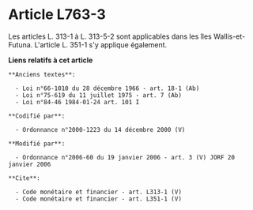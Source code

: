 # Article L763-3

Les articles L. 313-1 à L. 313-5-2 sont applicables dans les îles Wallis-et-Futuna. L'article L. 351-1 s'y applique
également.

**Liens relatifs à cet article**

	**Anciens textes**:

	  - Loi n°66-1010 du 28 décembre 1966 - art. 18-1 (Ab)
	  - Loi n°75-619 du 11 juillet 1975 - art. 7 (Ab)
	  - Loi n°84-46 1984-01-24 art. 101 I

	**Codifié par**:

	  - Ordonnance n°2000-1223 du 14 décembre 2000 (V)

	**Modifié par**:

	  - Ordonnance n°2006-60 du 19 janvier 2006 - art. 3 (V) JORF 20 janvier 2006

	**Cite**:

	  - Code monétaire et financier - art. L313-1 (V)
	  - Code monétaire et financier - art. L351-1 (V)
